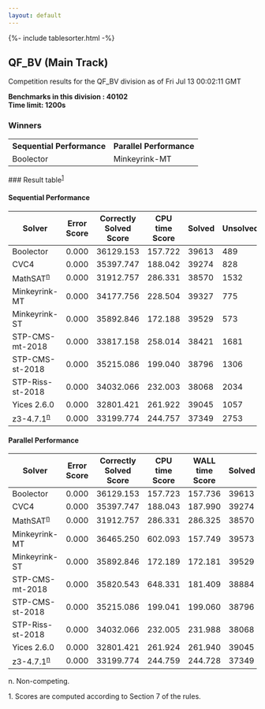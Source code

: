 ```yaml
---
layout: default
---
```

{%- include tablesorter.html -%}

##  QF_BV (Main Track)

Competition results for the QF_BV division as of Fri Jul 13 00:02:11 GMT

**Benchmarks in this division : 40102  
Time limit: 1200s** 

### Winners
<table>
<tr><th class="center">Sequential Performance</th><th class="center">Parallel Performance</th></tr>
<tr class="center"><td>Boolector</td><td>Minkeyrink-MT</td></tr></table>
### Result table<sup><a href="#fn1">1</a></sup>

#### Sequential Performance

<table id="sequential" class="result sorted">
<thead><tr class="center">
  <th>Solver</th>
  <th>Error Score</th>
  <th>Correctly Solved Score</th>
  <th>CPU time Score</th>
  <th>Solved</th>
  <th>Unsolved</th>
</tr></thead><tr>
  <td>Boolector</td>
  <td>0.000</td>
  <td>36129.153</td>
  <td>157.722</td>
<td>39613</td>
<td>489</td>
</tr><tr>
  <td>CVC4</td>
  <td>0.000</td>
  <td>35397.747</td>
  <td>188.042</td>
<td>39274</td>
<td>828</td>
</tr><tr>
  <td>MathSAT<SUP><a href="#fn">n</a></SUP></td>
  <td>0.000</td>
  <td>31912.757</td>
  <td>286.331</td>
<td>38570</td>
<td>1532</td>
</tr><tr>
  <td>Minkeyrink-MT</td>
  <td>0.000</td>
  <td>34177.756</td>
  <td>228.504</td>
<td>39327</td>
<td>775</td>
</tr><tr>
  <td>Minkeyrink-ST</td>
  <td>0.000</td>
  <td>35892.846</td>
  <td>172.188</td>
<td>39529</td>
<td>573</td>
</tr><tr>
  <td>STP-CMS-mt-2018</td>
  <td>0.000</td>
  <td>33817.158</td>
  <td>258.014</td>
<td>38421</td>
<td>1681</td>
</tr><tr>
  <td>STP-CMS-st-2018</td>
  <td>0.000</td>
  <td>35215.086</td>
  <td>199.040</td>
<td>38796</td>
<td>1306</td>
</tr><tr>
  <td>STP-Riss-st-2018</td>
  <td>0.000</td>
  <td>34032.066</td>
  <td>232.003</td>
<td>38068</td>
<td>2034</td>
</tr><tr>
  <td>Yices 2.6.0</td>
  <td>0.000</td>
  <td>32801.421</td>
  <td>261.922</td>
<td>39045</td>
<td>1057</td>
</tr><tr>
  <td>z3-4.7.1<SUP><a href="#fn">n</a></SUP></td>
  <td>0.000</td>
  <td>33199.774</td>
  <td>244.757</td>
<td>37349</td>
<td>2753</td>
</tr></table>

#### Parallel Performance

<table id="parallel" class="result sorted">
<thead><tr class="center">
  <th>Solver</th>
  <th>Error Score</th>
  <th>Correctly Solved Score</th>
  <th>CPU time Score</th>
  <th>WALL time Score</th>
  <th>Solved</th>
  <th>Unsolved</th>
</tr></thead><tr>
  <td>Boolector</td>
<td>0.000</td><td>36129.153</td><td>157.723</td><td>157.736</td><td>39613</td><td>489</td></tr><tr>
  <td>CVC4</td>
<td>0.000</td><td>35397.747</td><td>188.043</td><td>187.990</td><td>39274</td><td>828</td></tr><tr>
  <td>MathSAT<SUP><a href="#fn">n</a></SUP></td>
<td>0.000</td><td>31912.757</td><td>286.331</td><td>286.325</td><td>38570</td><td>1532</td></tr><tr>
  <td>Minkeyrink-MT</td>
<td>0.000</td><td>36465.250</td><td>602.093</td><td>157.749</td><td>39573</td><td>529</td></tr><tr>
  <td>Minkeyrink-ST</td>
<td>0.000</td><td>35892.846</td><td>172.189</td><td>172.181</td><td>39529</td><td>573</td></tr><tr>
  <td>STP-CMS-mt-2018</td>
<td>0.000</td><td>35820.543</td><td>648.331</td><td>181.409</td><td>38884</td><td>1218</td></tr><tr>
  <td>STP-CMS-st-2018</td>
<td>0.000</td><td>35215.086</td><td>199.041</td><td>199.060</td><td>38796</td><td>1306</td></tr><tr>
  <td>STP-Riss-st-2018</td>
<td>0.000</td><td>34032.066</td><td>232.005</td><td>231.988</td><td>38068</td><td>2034</td></tr><tr>
  <td>Yices 2.6.0</td>
<td>0.000</td><td>32801.421</td><td>261.924</td><td>261.940</td><td>39045</td><td>1057</td></tr><tr>
  <td>z3-4.7.1<SUP><a href="#fn">n</a></SUP></td>
<td>0.000</td><td>33199.774</td><td>244.759</td><td>244.728</td><td>37349</td><td>2753</td></tr></table>
 <span id="fn"> n. Non-competing. </span>

 <span id="fn1"> 1. Scores are computed according to Section 7 of the rules. </span>


